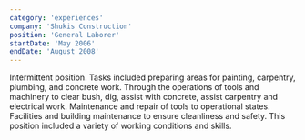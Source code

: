 ```yaml
---
category: 'experiences'
company: 'Shukis Construction'
position: 'General Laborer'
startDate: 'May 2006'
endDate: 'August 2008'
---
```


Intermittent position. Tasks included preparing areas for painting, carpentry, plumbing, and concrete work. Through the operations of tools and machinery to clear bush, dig, assist with concrete, assist carpentry and electrical work.  Maintenance and repair of tools to operational states. Facilities and building maintenance to ensure cleanliness and safety. This position included a variety of working conditions and skills.